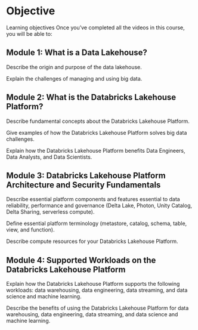 # Objective

Learning objectives
Once you’ve completed all the videos in this course, you will be able to:



## Module 1: What is a Data Lakehouse?

Describe the origin and purpose of the data lakehouse.

Explain the challenges of managing and using big data.


## Module 2: What is the Databricks Lakehouse Platform?

Describe fundamental concepts about the Databricks Lakehouse Platform.

Give examples of how the Databricks Lakehouse Platform solves big data challenges.

Explain how the Databricks Lakehouse Platform benefits Data Engineers, Data Analysts, and Data Scientists.


## Module 3: Databricks Lakehouse Platform Architecture and Security Fundamentals

Describe essential platform components and features essential to data reliability, performance and governance (Delta Lake, Photon, Unity Catalog, Delta Sharing, serverless compute).

Define essential platform terminology (metastore, catalog, schema, table, view, and function).

Describe compute resources for your Databricks Lakehouse Platform.


## Module 4: Supported Workloads on the Databricks Lakehouse Platform

Explain how the Databricks Lakehouse Platform supports the following workloads: data warehousing, data engineering, data streaming, and data science and machine learning. 

Describe the benefits of using the Databricks Lakehouse Platform for data warehousing, data engineering, data streaming, and data science and machine learning.
